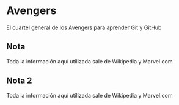 # Avengers

El cuartel general de los Avengers para aprender Git y GitHub

## Nota
Toda la información aquí utilizada sale de Wikipedia y Marvel.com

## Nota 2
Toda la información aquí utilizada sale de Wikipedia y Marvel.com



